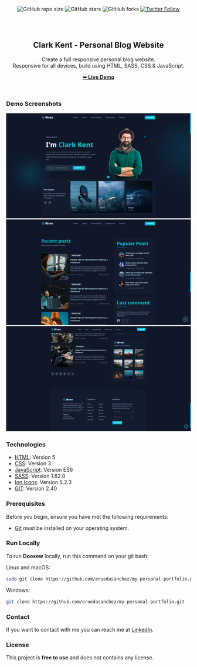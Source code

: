 <div align="center">
  
  ![GitHub repo size](https://img.shields.io/github/repo-size/eruedasanchez/my-personal-portfolio)
  ![GitHub stars](https://img.shields.io/github/stars/eruedasanchez/my-personal-portfolio?style=social)
  ![GitHub forks](https://img.shields.io/github/forks/eruedasanchez/my-personal-portfolio?style=social)
  [![Twitter Follow](https://img.shields.io/twitter/follow/RSanchez_Eze?style=social)](https://twitter.com/intent/follow?screen_name=RSanchez_Eze)
  

  <br />
  <br />

  <h2 align="center">Clark Kent - Personal Blog Website</h2>

  Create a full responsive personal blog website. <br/>Responsive for all devices, build using HTML, SASS, CSS & JavaScript.

  <a href="https://eruedasanchez.github.io/my-personal-portfolio/"><strong>➥ Live Demo</strong></a>

</div>

<br />

### Demo Screenshots

![Woodex Desktop Demo](./assets/img/readme-images/readme-uno.jpg "Desktop Demo")
![Woodex Desktop Demo](./assets/img/readme-images/readme-dos.jpg "Desktop Demo")
![Woodex Desktop Demo](./assets/img/readme-images/readme-tres.jpg "Desktop Demo")

### Technologies

* [HTML](): Version 5 
* [CSS](): Version 3
* [JavaScript](): Version ES6
* [SASS](): Version 1.62.0
* [Ion Icons](): Version 5.2.3
* [GIT](): Version 2.40

### Prerequisites

Before you begin, ensure you have met the following requirements:

* [Git](https://git-scm.com/downloads "Download Git") must be installed on your operating system.

### Run Locally

To run **Dooxew** locally, run this command on your git bash:

Linux and macOS:

```bash
sudo git clone https://github.com/eruedasanchez/my-personal-portfolio.git
```

Windows:

```bash
git clone https://github.com/eruedasanchez/my-personal-portfolio.git
```

### Contact

If you want to contact with me you can reach me at [LinkedIn](https://www.linkedin.com/in/e-ruedasanchez/).

### License

This project is **free to use** and does not contains any license.
